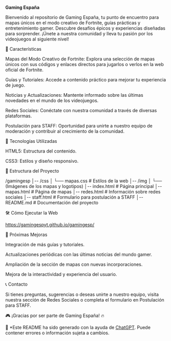 **Gaming España**

Bienvenido al repositorio de Gaming España, tu punto de encuentro para mapas únicos en el modo creativo de Fortnite, guías prácticas y entretenimiento gamer. Descubre desafíos épicos y experiencias diseñadas para sorprender. ¡Únete a nuestra comunidad y lleva tu pasión por los videojuegos al siguiente nivel!

📌 Características

Mapas del Modo Creativo de Fortnite: Explora una selección de mapas únicos con sus códigos y enlaces directos para jugarlos o verlos en la web oficial de Fortnite.

Guías y Tutoriales: Accede a contenido práctico para mejorar tu experiencia de juego.

Noticias y Actualizaciones: Mantente informado sobre las últimas novedades en el mundo de los videojuegos.

Redes Sociales: Conéctate con nuestra comunidad a través de diversas plataformas.

Postulación para STAFF: Oportunidad para unirte a nuestro equipo de moderación y contribuir al crecimiento de la comunidad.

🚀 Tecnologías Utilizadas

HTML5: Estructura del contenido.

CSS3: Estilos y diseño responsivo.

📂 Estructura del Proyecto

/gamingesp
│-- /css
│   └── mapas.css  # Estilos de la web
│-- /img
│   └── (Imágenes de los mapas y logotipos)
│-- index.html     # Página principal
│-- mapas.html     # Página de mapas
│-- redes.html     # Información sobre redes sociales
│-- staff.html     # Formulario para postulación a STAFF
│-- README.md      # Documentación del proyecto

🛠️ Cómo Ejecutar la Web

https://gamingespyt.github.io/gamingesp/

📀 Próximas Mejoras

Integración de más guías y tutoriales.

Actualizaciones periódicas con las últimas noticias del mundo gamer.

Ampliación de la sección de mapas con nuevas incorporaciones.

Mejora de la interactividad y experiencia del usuario.

📞 Contacto

Si tienes preguntas, sugerencias o deseas unirte a nuestro equipo, visita nuestra sección de Redes Sociales o completa el formulario en Postulación para STAFF.

🎮 ¡Gracias por ser parte de Gaming España! 🔥

📢 *Este README ha sido generado con la ayuda de [ChatGPT](https://chat.openai.com/). Puede contener errores o información sujeta a cambios.
